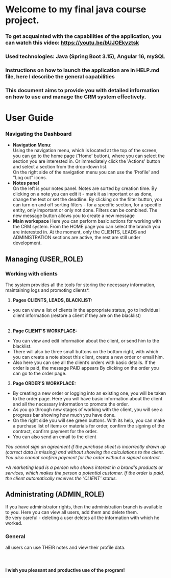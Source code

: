 # Welcome to my final java course project.

### To get acquainted with the capabilities of the application, you can watch this video: https://youtu.be/bUJOEkyztsk

### Used technologies: Java (Spring Boot 3.15), Angular 16, mySQL

### Instructions on how to launch the application are in HELP.md file, here I describe the general capabilities

### This document aims to provide you with detailed information on how to use and manage the CRM system effectively.

# User Guide

### Navigating the Dashboard

- **Navigation Menu**: <br>Using the navigation menu, which is located at the top of the screen, you can 
go to the home page ('Home' button), where you can select the section you are interested in. 
Or immediately click the 'Actions' button and select a section from the drop-down list.<br>
On the right side of the navigation menu you can use the 'Profile' and "Log out" icons.
- **Notes panel**<br>
  On the left is your notes panel. Notes are sorted by creation time.
  By clicking on a note you can edit it - mark it as important or as done, change the text or set the deadline.
  By clicking on the filter button, you can turn on and off sorting filters - for a specific section, for a specific entity, only important or only not done. Filters can be combined.
  The new message button allows you to create a new message
- **Main workspace**
  Here you can perform basic actions for working with the CRM system. 
  From the HOME page you can select the branch you are interested in. 
  At the moment, only the CLIENTS, LEADS and ADMINISTRATION sections are active, the rest are still under development.

## Managing (USER_ROLE)

### Working with clients
The system provides all the tools for storing the necessary information, maintaining logs and promoting clients*.

   1. **Pages CLIENTS, LEADS, BLACKLIST:**<br>
 - you can view a list of clients in the appropriate status, go to individual client information 
   (restore a client if they are on the blacklist)<br><br>

2. **Page CLIENT'S WORKPLACE:**<br>
 - You can view and edit information about the client, or send him to the blacklist.
 - There will also be three small buttons on the bottom right, with which you can create a note about this client, 
   create a new order or email him. <br>
 - Also here you can see all the client’s orders with basic details. If the order is paid, the message PAID appears
   By clicking on the order you can go to the order page.
3. **Page ORDER'S WORKPLACE:**<br>
 - By creating a new order or logging into an existing one, you will be taken to the order page.
   Here you will have basic information about the client and all the necessary information to promote the order.
 - As you go through new stages of working with the client, you will see a progress bar showing how much you 
   have done.
 - On the right side you will see green buttons. With its help, you can make a purchase list of items or materials 
   for order, confirm the signing of the contract, confirm payment for the order.
 - You can also send an email to the client

_You cannot sign an agreement if the purchase sheet is incorrectly drawn up (correct data is missing) and without 
showing the calculations to the client. You also cannot confirm payment for the order without a signed contract._

_*A marketing lead is a person who shows interest in a brand's products or services, 
which makes the person a potential customer. If the order is paid, the client automatically receives the 
'CLIENT' status._

## Administrating (ADMIN_ROLE)

If you have administrator rights, then the administration branch is available to you.
Here you can view all users, add them and delete them. 
<br>Be very careful - deleting a user deletes all the information with which he worked.

### General
all users can use THEIR notes and view their profile data.<br><br><br>

#### I wish you pleasant and productive use of the program!

